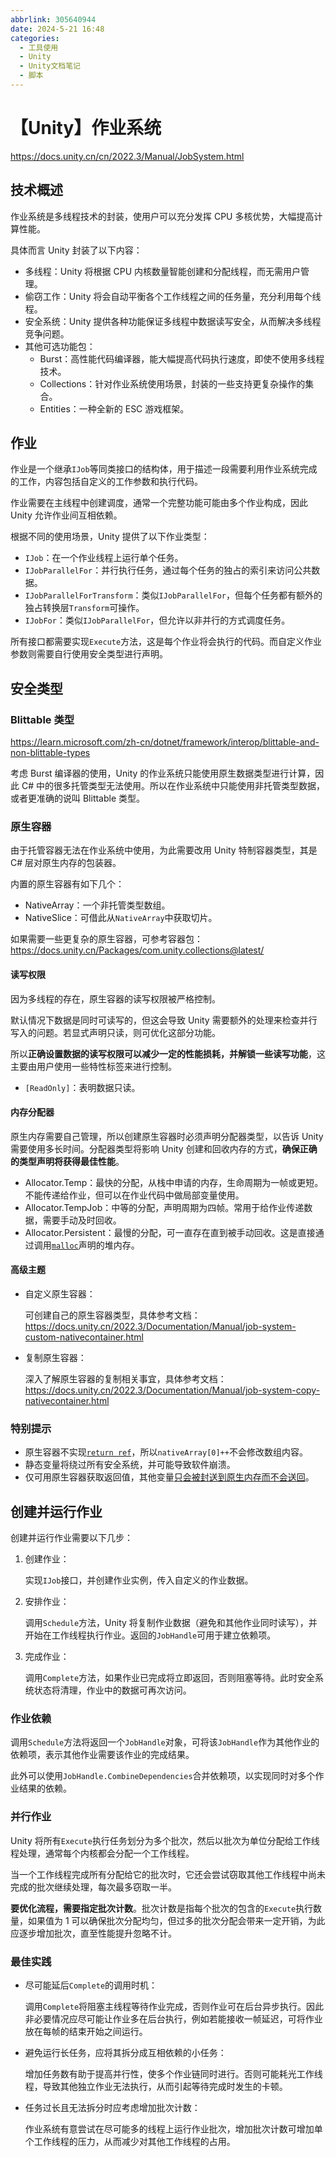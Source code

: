 ```yaml
---
abbrlink: 305640944
date: 2024-5-21 16:48
categories:
  - 工具使用
  - Unity
  - Unity文档笔记
  - 脚本
---
```


# 【Unity】作业系统

https://docs.unity.cn/cn/2022.3/Manual/JobSystem.html

## 技术概述

作业系统是多线程技术的封装，使用户可以充分发挥 CPU 多核优势，大幅提高计算性能。

具体而言 Unity 封装了以下内容：

- 多线程：Unity 将根据 CPU 内核数量智能创建和分配线程，而无需用户管理。
- 偷窃工作：Unity 将会自动平衡各个工作线程之间的任务量，充分利用每个线程。
- 安全系统：Unity 提供各种功能保证多线程中数据读写安全，从而解决多线程竞争问题。
- 其他可选功能包：
  - Burst：高性能代码编译器，能大幅提高代码执行速度，即使不使用多线程技术。
  - Collections：针对作业系统使用场景，封装的一些支持更复杂操作的集合。
  - Entities：一种全新的 ESC 游戏框架。

## 作业

作业是一个继承`IJob`等同类接口的结构体，用于描述一段需要利用作业系统完成的工作，内容包括自定义的工作参数和执行代码。

作业需要在主线程中创建调度，通常一个完整功能可能由多个作业构成，因此 Unity 允许作业间互相依赖。

根据不同的使用场景，Unity 提供了以下作业类型：

- `IJob`：在一个作业线程上运行单个任务。
- `IJobParallelFor`：并行执行任务，通过每个任务的独占的索引来访问公共数据。
- `IJobParallelForTransform`：类似`IJobParallelFor`，但每个任务都有额外的独占转换层`Transform`可操作。
- `IJobFor`：类似`IJobParallelFor`，但允许以非并行的方式调度任务。

所有接口都需要实现`Execute`方法，这是每个作业将会执行的代码。而自定义作业参数则需要自行使用安全类型进行声明。

## 安全类型

### Blittable 类型

https://learn.microsoft.com/zh-cn/dotnet/framework/interop/blittable-and-non-blittable-types

考虑 Burst 编译器的使用，Unity 的作业系统只能使用原生数据类型进行计算，因此 C# 中的很多托管类型无法使用。所以在作业系统中只能使用非托管类型数据，或者更准确的说叫 Blittable 类型。

### 原生容器

由于托管容器无法在作业系统中使用，为此需要改用 Unity 特制容器类型，其是 C# 层对原生内存的包装器。

内置的原生容器有如下几个：

- NativeArray：一个非托管类型数组。
- NativeSlice：可借此从`NativeArray`中获取切片。

如果需要一些更复杂的原生容器，可参考容器包：  
https://docs.unity.cn/Packages/com.unity.collections@latest/

#### 读写权限

因为多线程的存在，原生容器的读写权限被严格控制。

默认情况下数据是同时可读写的，但这会导致 Unity 需要额外的处理来检查并行写入的问题。若显式声明只读，则可优化这部分功能。

所以**正确设置数据的读写权限可以减少一定的性能损耗，并解锁一些读写功能**，这主要由用户使用一些特性标签来进行控制。

- `[ReadOnly]`：表明数据只读。

#### 内存分配器

原生内存需要自己管理，所以创建原生容器时必须声明分配器类型，以告诉 Unity 需要使用多长时间。分配器类型将影响 Unity 创建和回收内存的方式，**确保正确的类型声明将获得最佳性能**。

- Allocator.Temp：最快的分配，从栈中申请的内存，生命周期为一帧或更短。不能传递给作业，但可以在作业代码中做局部变量使用。
- Allocator.TempJob：中等的分配，声明周期为四帧。常用于给作业传递数据，需要手动及时回收。
- Allocator.Persistent：最慢的分配，可一直存在直到被手动回收。这是直接通过调用[`malloc`](https://cplusplus.com/reference/cstdlib/malloc/)声明的堆内存。

#### 高级主题

- 自定义原生容器：

  可创建自己的原生容器类型，具体参考文档：  
  https://docs.unity.cn/2022.3/Documentation/Manual/job-system-custom-nativecontainer.html

- 复制原生容器：

  深入了解原生容器的复制相关事宜，具体参考文档：  
   https://docs.unity.cn/2022.3/Documentation/Manual/job-system-copy-nativecontainer.html

### 特别提示

- 原生容器不实现[`return ref`](https://learn.microsoft.com/zh-cn/dotnet/csharp/language-reference/statements/declarations#reference-variables)，所以`nativeArray[0]++`不会修改数组内容。
- 静态变量将绕过所有安全系统，并可能导致软件崩溃。
- 仅可用原生容器获取返回值，其他变量[只会被封送到原生内存而不会送回](https://stackoverflow.com/questions/65260387/why-is-nativearray-needed-to-obtain-return-values-from-unitys-job-system)。

## 创建并运行作业

创建并运行作业需要以下几步：

1. 创建作业：

   实现`IJob`接口，并创建作业实例，传入自定义的作业数据。

2. 安排作业：

   调用`Schedule`方法，Unity 将复制作业数据（避免和其他作业同时读写），并开始在工作线程执行作业。返回的`JobHandle`可用于建立依赖项。

3. 完成作业：

   调用`Complete`方法，如果作业已完成将立即返回，否则阻塞等待。此时安全系统状态将清理，作业中的数据可再次访问。

### 作业依赖

调用`Schedule`方法将返回一个`JobHandle`对象，可将该`JobHandle`作为其他作业的依赖项，表示其他作业需要该作业的完成结果。

此外可以使用`JobHandle.CombineDependencies`合并依赖项，以实现同时对多个作业结果的依赖。

### 并行作业

Unity 将所有`Execute`执行任务划分为多个批次，然后以批次为单位分配给工作线程处理，通常每个内核都会分配一个工作线程。

当一个工作线程完成所有分配给它的批次时，它还会尝试窃取其他工作线程中尚未完成的批次继续处理，每次最多窃取一半。

**要优化流程，需要指定批次计数**。批次计数是指每个批次的包含的`Execute`执行数量，如果值为 1 可以确保批次分配均匀，但过多的批次分配会带来一定开销，为此应逐步增加批次，直至性能提升忽略不计。

### 最佳实践

- 尽可能延后`Complete`的调用时机：

  调用`Complete`将阻塞主线程等待作业完成，否则作业可在后台异步执行。因此非必要情况应尽可能让作业多在后台执行，例如若能接收一帧延迟，可将作业放在每帧的结束开始之间运行。

- 避免运行长任务，应将其拆分成互相依赖的小任务：

  增加任务数有助于提高并行性，使多个作业链同时进行。否则可能耗光工作线程，导致其他独立作业无法执行，从而引起等待完成时发生的卡顿。

- 任务过长且无法拆分时应考虑增加批次计数：

  作业系统有意尝试在尽可能多的线程上运行作业批次，增加批次计数可增加单个工作线程的压力，从而减少对其他工作线程的占用。
